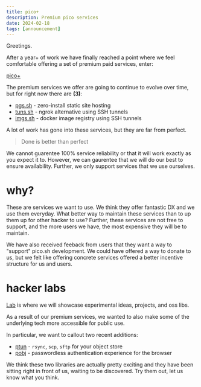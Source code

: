 ```yaml
---
title: pico+
description: Premium pico services
date: 2024-02-18
tags: [announcement]
---
```


Greetings.

After a year+ of work we have finally reached a point where we feel comfortable
offering a set of premium paid services, enter:

<a href="https://pico.sh/plus" class="btn-link">pico+</a>

The premium services we offer are going to continue to evolve over time, but for
right now there are **(3)**:

- [pgs.sh](https://pico.sh/pgs) - zero-install static site hosting
- [tuns.sh](https://pico.sh/tuns) - ngrok alternative using SSH tunnels
- [imgs.sh](https://pico.sh/imgs) - docker image registry using SSH tunnels

A lot of work has gone into these services, but they are far from perfect.

> Done is better than perfect

We cannot guarentee 100% service reliability or that it will work exactly as you
expect it to. However, we can gaurentee that we will do our best to ensure
availability. Further, we only support services that we use ourselves.

# why?

These are services we want to use. We think they offer fantastic DX and we use
them everyday. What better way to maintain these services than to up them up for
other hacker to use? Further, these services are not free to support, and the
more users we have, the most expensive they will be to maintain.

We have also received feeback from users that they want a way to "support"
pico.sh development. We could have offered a way to donate to us, but we felt
like offering concrete services offered a better incentive structure for us and
users.

# hacker labs

[Lab](https://pico.sh/lab) is where we will showcase experimental ideas,
projects, and oss libs.

As a result of our premium services, we wanted to also make some of the
underlying tech more accessible for public use.

In particular, we want to callout two recent additions:

- [ptun](https://github.com/picosh/ptun) - `rsync`, `scp`, `sftp` for your
  object store
- [pobj](https://github.com/picosh/pobj) - passwordless authentication
  experience for the browser

We think these two libraries are actually pretty exciting and they have been
sitting right in front of us, waiting to be discovered. Try them out, let us
know what you think.
